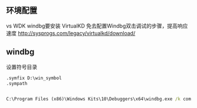 ## 环境配置
vs WDK windbg要安装
VirtualKD 免去配置Windbg双击调试的步骤，提高响应速度
http://sysprogs.com/legacy/virtualkd/download/
## windbg
设置符号目录
```cmd
.symfix D:\win_symbol
.sympath


C:\Program Files (x86)\Windows Kits\10\Debuggers\x64\windbg.exe /k com:pipe,resets=0,reconnect,port=$(pipename)